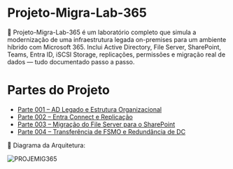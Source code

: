 # Projeto-Migra-Lab-365
🔧 Projeto-Migra-Lab-365 é um laboratório completo que simula a modernização de uma infraestrutura legada on-premises para um ambiente híbrido com Microsoft 365. Inclui Active Directory, File Server, SharePoint, Teams, Entra ID, iSCSI Storage, replicações, permissões e migração real de dados — tudo documentado passo a passo.

# Partes do Projeto

- [Parte 001 – AD Legado e Estrutura Organizacional](parte-001_AD-legado.md)
- [Parte 002 – Entra Connect e Replicação](parte-002_replicacao-EntraConnect.md)
- [Parte 003 – Migração do File Server para o SharePoint](parte-003_migracao-SharePoint.md)
- [Parte 004 – Transferência de FSMO e Redundância de DC](parte-004_transferencia-FSMO.md)

📌 Diagrama da Arquitetura:  

![PROJEMIG365](https://github.com/user-attachments/assets/f85d852f-dd97-4957-a0c3-e05e1a63c001)
